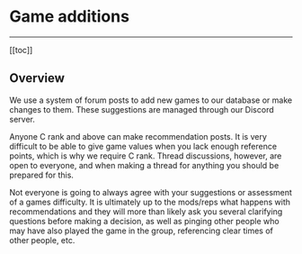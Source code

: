 # Game additions
-----------------------------------------------------------------
[[toc]]

## Overview

We use a system of forum posts to add new games to our database or make changes to them. These suggestions are managed through our Discord server.

Anyone C rank and above can make recommendation posts. It is very difficult to be able to give game values when you lack enough reference points, which is why we require C rank. Thread discussions, however, are open to everyone, and when making a thread for anything you should be prepared for this. 

Not everyone is going to always agree with your suggestions or assessment of a games difficulty. It is ultimately up to the mods/reps what happens with recommendations and they will more than likely ask you several clarifying questions before making a decision, as well as pinging other people who may have also played the game in the group, referencing clear times of other people, etc. 
